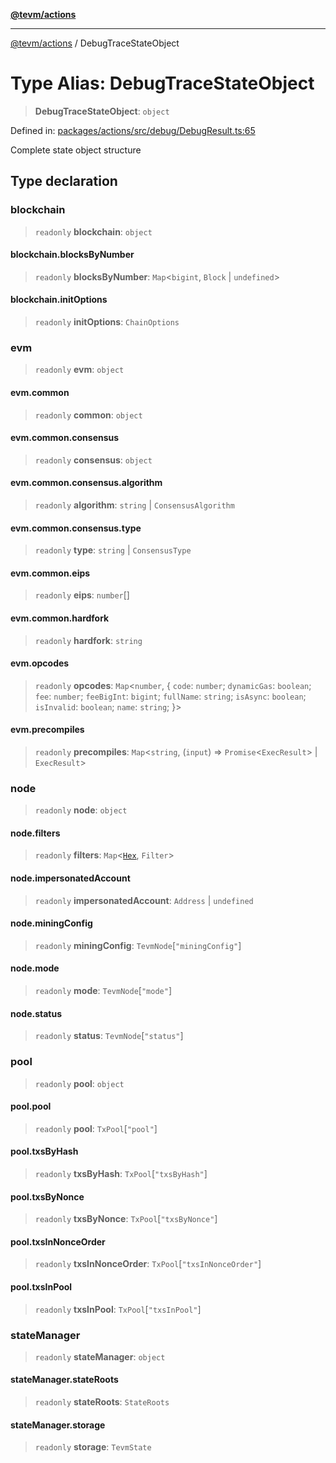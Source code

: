 [**@tevm/actions**](../README.md)

***

[@tevm/actions](../globals.md) / DebugTraceStateObject

# Type Alias: DebugTraceStateObject

> **DebugTraceStateObject**: `object`

Defined in: [packages/actions/src/debug/DebugResult.ts:65](https://github.com/evmts/tevm-monorepo/blob/main/packages/actions/src/debug/DebugResult.ts#L65)

Complete state object structure

## Type declaration

### blockchain

> `readonly` **blockchain**: `object`

#### blockchain.blocksByNumber

> `readonly` **blocksByNumber**: `Map`\<`bigint`, `Block` \| `undefined`\>

#### blockchain.initOptions

> `readonly` **initOptions**: `ChainOptions`

### evm

> `readonly` **evm**: `object`

#### evm.common

> `readonly` **common**: `object`

#### evm.common.consensus

> `readonly` **consensus**: `object`

#### evm.common.consensus.algorithm

> `readonly` **algorithm**: `string` \| `ConsensusAlgorithm`

#### evm.common.consensus.type

> `readonly` **type**: `string` \| `ConsensusType`

#### evm.common.eips

> `readonly` **eips**: `number`[]

#### evm.common.hardfork

> `readonly` **hardfork**: `string`

#### evm.opcodes

> `readonly` **opcodes**: `Map`\<`number`, \{ `code`: `number`; `dynamicGas`: `boolean`; `fee`: `number`; `feeBigInt`: `bigint`; `fullName`: `string`; `isAsync`: `boolean`; `isInvalid`: `boolean`; `name`: `string`; \}\>

#### evm.precompiles

> `readonly` **precompiles**: `Map`\<`string`, (`input`) => `Promise`\<`ExecResult`\> \| `ExecResult`\>

### node

> `readonly` **node**: `object`

#### node.filters

> `readonly` **filters**: `Map`\<[`Hex`](Hex.md), `Filter`\>

#### node.impersonatedAccount

> `readonly` **impersonatedAccount**: `Address` \| `undefined`

#### node.miningConfig

> `readonly` **miningConfig**: `TevmNode`\[`"miningConfig"`\]

#### node.mode

> `readonly` **mode**: `TevmNode`\[`"mode"`\]

#### node.status

> `readonly` **status**: `TevmNode`\[`"status"`\]

### pool

> `readonly` **pool**: `object`

#### pool.pool

> `readonly` **pool**: `TxPool`\[`"pool"`\]

#### pool.txsByHash

> `readonly` **txsByHash**: `TxPool`\[`"txsByHash"`\]

#### pool.txsByNonce

> `readonly` **txsByNonce**: `TxPool`\[`"txsByNonce"`\]

#### pool.txsInNonceOrder

> `readonly` **txsInNonceOrder**: `TxPool`\[`"txsInNonceOrder"`\]

#### pool.txsInPool

> `readonly` **txsInPool**: `TxPool`\[`"txsInPool"`\]

### stateManager

> `readonly` **stateManager**: `object`

#### stateManager.stateRoots

> `readonly` **stateRoots**: `StateRoots`

#### stateManager.storage

> `readonly` **storage**: `TevmState`
